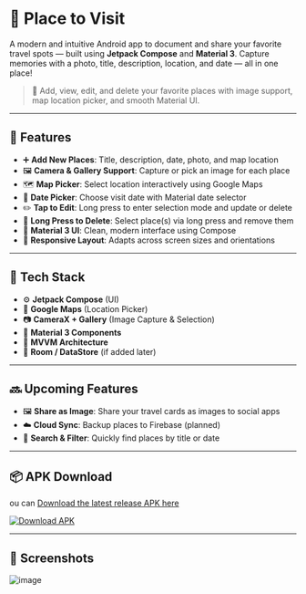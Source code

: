 # 📍 Place to Visit

A modern and intuitive Android app to document and share your favorite travel spots — built using **Jetpack Compose** and **Material 3**. Capture memories with a photo, title, description, location, and date — all in one place!

> 🧭 Add, view, edit, and delete your favorite places with image support, map location picker, and smooth Material UI.

---

## 🌟 Features

- ➕ **Add New Places**: Title, description, date, photo, and map location
- 🖼️ **Camera & Gallery Support**: Capture or pick an image for each place
- 🗺️ **Map Picker**: Select location interactively using Google Maps
- 📅 **Date Picker**: Choose visit date with Material date selector
- ✏️ **Tap to Edit**: Long press to enter selection mode and update or delete
- 🧹 **Long Press to Delete**: Select place(s) via long press and remove them
- 🎨 **Material 3 UI**: Clean, modern interface using Compose
- 📱 **Responsive Layout**: Adapts across screen sizes and orientations

---

## 🧰 Tech Stack

- ⚙️ **Jetpack Compose** (UI)
- 🧭 **Google Maps** (Location Picker)
- 📷 **CameraX + Gallery** (Image Capture & Selection)
- 🧾 **Material 3 Components**
- 🧠 **MVVM Architecture**
- 💾 **Room / DataStore** (if added later)

---

## 🔜 Upcoming Features

- 🖼️ **Share as Image**: Share your travel cards as images to social apps
- ☁️ **Cloud Sync**: Backup places to Firebase (planned)
- 🔎 **Search & Filter**: Quickly find places by title or date

---

## 📦 APK Download

ou can [Download the latest release APK here](https://github.com/Ashu-sosuke/Place-To-Visit/releases/tag/v1)

[![Download APK](https://img.shields.io/badge/Download-PlaceToVisit-blue?logo=android)](https://github.com/Ashu-sosuke/Place-To-Visit/releases/tag/v1)

---



## 📸 Screenshots

![image](https://github.com/user-attachments/assets/ad04ccb7-1ac2-442d-8592-32fe879db46a)


